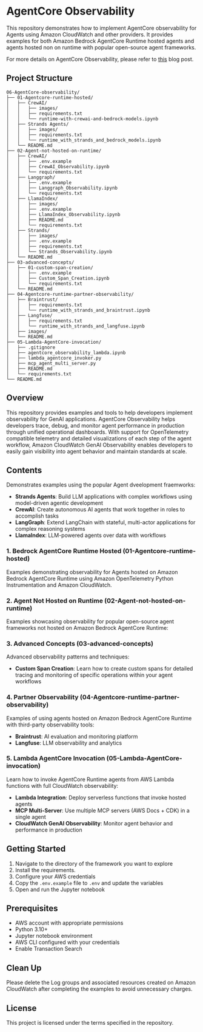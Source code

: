# AgentCore Observability 

This repository demonstrates how to implement AgentCore observability for Agents using Amazon CloudWatch and other providers. It provides examples for both Amazon Bedrock AgentCore Runtime hosted agents and agents hosted non on runtime with popular open-source agent frameworks.



For more details on AgentCore Observability, please refer to [this](https://aws.amazon.com/blogs/machine-learning/build-trustworthy-ai-agents-with-amazon-bedrock-agentcore-observability/) blog post.
## Project Structure

```
06-AgentCore-observability/
├── 01-Agentcore-runtime-hosted/
│   ├── CrewAI/
│   │   ├── images/
│   │   ├── requirements.txt
│   │   └── runtime-with-crewai-and-bedrock-models.ipynb
│   ├── Strands Agents/
│   │   ├── images/
│   │   ├── requirements.txt
│   │   └── runtime_with_strands_and_bedrock_models.ipynb
│   └── README.md
├── 02-Agent-not-hosted-on-runtime/
│   ├── CrewAI/
│   │   ├── .env.example
│   │   ├── CrewAI_Observability.ipynb
│   │   └── requirements.txt
│   ├── Langgraph/
│   │   ├── .env.example
│   │   ├── Langgraph_Observability.ipynb
│   │   └── requirements.txt
│   ├── LlamaIndex/
│   │   ├── images/
│   │   ├── .env.example
│   │   ├── LlamaIndex_Observability.ipynb
│   │   ├── README.md
│   │   └── requirements.txt
│   ├── Strands/
│   │   ├── images/
│   │   ├── .env.example
│   │   ├── requirements.txt
│   │   └── Strands_Observability.ipynb
│   └── README.md
├── 03-advanced-concepts/
│   ├── 01-custom-span-creation/
│   │   ├── .env.example
│   │   ├── Custom_Span_Creation.ipynb
│   │   └── requirements.txt
│   └── README.md
├── 04-Agentcore-runtime-partner-observability/
│   ├── Braintrust/
│   │   ├── requirements.txt
│   │   └── runtime_with_strands_and_braintrust.ipynb
│   ├── Langfuse/
│   │   ├── requirements.txt
│   │   └── runtime_with_strands_and_langfuse.ipynb
│   ├── images/
│   └── README.md
├── 05-Lambda-AgentCore-invocation/
│   ├── .gitignore
│   ├── agentcore_observability_lambda.ipynb
│   ├── lambda_agentcore_invoker.py
│   ├── mcp_agent_multi_server.py
│   ├── README.md
│   └── requirements.txt
└── README.md
```

## Overview

This repository provides examples and tools to help developers implement observability for GenAI applications. AgentCore Observability helps developers trace, debug, and monitor agent performance in production through unified operational dashboards. With support for OpenTelemetry compatible telemetry and detailed visualizations of each step of the agent workflow, Amazon CloudWatch GenAI Observability enables developers to easily gain visibility into agent behavior and maintain standards at scale.

## Contents

Demonstrates examples using the popular Agent dveelopment fraemworks: 

- **Strands Agents**: Build LLM applications with complex workflows using model-driven agentic development
- **CrewAI**: Create autonomous AI agents that work together in roles to accomplish tasks
- **LangGraph**: Extend LangChain with stateful, multi-actor applications for complex reasoning systems
- **LlamaIndex**: LLM-powered agents over data with workflows


### 1. Bedrock AgentCore Runtime Hosted (01-Agentcore-runtime-hosted)

Examples demonstrating observability for Agents hosted on Amazon Bedrock AgentCore Runtime using Amazon OpenTelemetry Python Instrumentation and Amazon CloudWatch.

### 2. Agent Not Hosted on Runtime (02-Agent-not-hosted-on-runtime)

Examples showcasing observability for popular open-source agent frameworks not hosted on Amazon Bedrock AgentCore Runtime:

### 3. Advanced Concepts (03-advanced-concepts)

Advanced observability patterns and techniques:

- **Custom Span Creation**: Learn how to create custom spans for detailed tracing and monitoring of specific operations within your agent workflows

### 4. Partner Observability (04-Agentcore-runtime-partner-observability)

Examples of using agents hosted on Amazon Bedrock AgentCore Runtime with third-party observability tools:

- **Braintrust**: AI evaluation and monitoring platform
- **Langfuse**: LLM observability and analytics

### 5. Lambda AgentCore Invocation (05-Lambda-AgentCore-invocation)

Learn how to invoke AgentCore Runtime agents from AWS Lambda functions with full CloudWatch observability:

- **Lambda Integration**: Deploy serverless functions that invoke hosted agents
- **MCP Multi-Server**: Use multiple MCP servers (AWS Docs + CDK) in a single agent
- **CloudWatch GenAI Observability**: Monitor agent behavior and performance in production

## Getting Started

1. Navigate to the directory of the framework you want to explore
2. Install the requirements.
3. Configure your AWS credentials
4. Copy the `.env.example` file to `.env` and update the variables
5. Open and run the Jupyter notebook

## Prerequisites

- AWS account with appropriate permissions
- Python 3.10+
- Jupyter notebook environment
- AWS CLI configured with your credentials
- Enable Transaction Search

## Clean Up

Please delete the Log groups and associated resources created on Amazon CloudWatch after completing the examples to avoid unnecessary charges.

## License

This project is licensed under the terms specified in the repository.
